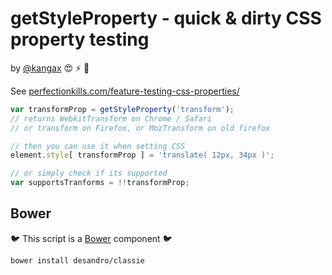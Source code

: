 # getStyleProperty - quick & dirty CSS property testing

by [@kangax](https://github.com/kangax) :heart_eyes: :zap: :star2:

See [perfectionkills.com/feature-testing-css-properties/](http://perfectionkills.com/feature-testing-css-properties/)

``` js
var transformProp = getStyleProperty('transform');
// returns WebkitTransform on Chrome / Safari
// or transform on Firefox, or MozTransform on old firefox

// then you can use it when setting CSS
element.style[ transformProp ] = 'translate( 12px, 34px )';

// or simply check if its supported
var supportsTranforms = !!transformProp;
```

## Bower

:bird: This script is a [Bower](https://github.com/twitter/bower) component :bird:

``` bash
bower install desandro/classie
```
